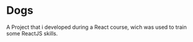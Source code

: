 # Dogs
A Project that i developed during a React course, wich was used to train some ReactJS skills.
